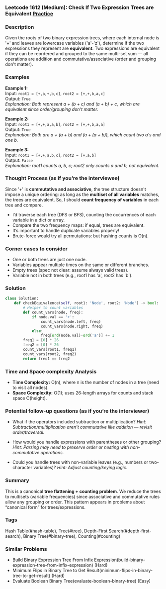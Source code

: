 ### Leetcode 1612 (Medium): Check If Two Expression Trees are Equivalent [Practice](https://leetcode.com/problems/check-if-two-expression-trees-are-equivalent)

### Description  
Given the roots of two binary expression trees, where each internal node is '+' and leaves are lowercase variables ('a'-'z'), determine if the two expressions they represent are **equivalent**. Two expressions are equivalent if they can be reordered and grouped to the same multi-set sum — all operations are addition and commutative/associative (order and grouping don't matter).

### Examples  
**Example 1:**  
Input: `root1 = [+,a,+,b,c]`, `root2 = [+,+,b,a,c]`  
Output: `True`  
*Explanation: Both represent a + (b + c) and (a + b) + c, which are equivalent since order/grouping don't matter.*

**Example 2:**  
Input: `root1 = [+,+,a,a,b]`, `root2 = [+,+,b,a,a]`  
Output: `True`  
*Explanation: Both are a + (a + b) and (a + (a + b)), which count two a's and one b.*

**Example 3:**  
Input: `root1 = [+,+,a,b,c]`, `root2 = [+,a,b]`  
Output: `False`  
*Explanation: root1 counts a, b, c; root2 only counts a and b, not equivalent.*

### Thought Process (as if you’re the interviewee)  
Since '+' is **commutative and associative**, the tree structure doesn't impose a unique ordering: as long as the **multiset of all variables** matches, the trees are equivalent. So, I should **count frequency of variables** in each tree and compare.
- I’d traverse each tree (DFS or BFS), counting the occurrences of each variable in a dict or array.
- Compare the two frequency maps: if equal, trees are equivalent.
- It’s important to handle duplicate variables properly!
- Brute-force would try all permutations: but hashing counts is O(n).

### Corner cases to consider  
- One or both trees are just one node.
- Variables appear multiple times on the same or different branches.
- Empty trees (spec not clear: assume always valid trees).
- Variable not in both trees (e.g., root1 has 'a', root2 has 'b').

### Solution

```python
class Solution:
    def checkEquivalence(self, root1: 'Node', root2: 'Node') -> bool:
        # Helper to count variables
        def count_vars(node, freq):
            if node.val == '+':
                count_vars(node.left, freq)
                count_vars(node.right, freq)
            else:
                freq[ord(node.val)-ord('a')] += 1
        freq1 = [0] * 26
        freq2 = [0] * 26
        count_vars(root1, freq1)
        count_vars(root2, freq2)
        return freq1 == freq2
```

### Time and Space complexity Analysis  
- **Time Complexity:** O(n), where n is the number of nodes in a tree (need to visit all nodes).
- **Space Complexity:** O(1); uses 26-length arrays for counts and stack space O(height).

### Potential follow-up questions (as if you’re the interviewer)  
- What if the operators included subtraction or multiplication?
  *Hint: Subtraction/multiplication aren’t commutative like addition — revisit order/traversal.*

- How would you handle expressions with parentheses or other grouping?
  *Hint: Parsing may need to preserve order or nesting with non-commutative operations.*

- Could you handle trees with non-variable leaves (e.g., numbers or two-character variables)?
  *Hint: Adjust counting/keying logic.*

### Summary
This is a canonical **tree flattening + counting problem**. We reduce the trees to multisets (variable frequencies) since associative and commutative rules allow any grouping or order. This pattern appears in problems about “canonical form” for trees/expressions.

### Tags
Hash Table(#hash-table), Tree(#tree), Depth-First Search(#depth-first-search), Binary Tree(#binary-tree), Counting(#counting)

### Similar Problems
- Build Binary Expression Tree From Infix Expression(build-binary-expression-tree-from-infix-expression) (Hard)
- Minimum Flips in Binary Tree to Get Result(minimum-flips-in-binary-tree-to-get-result) (Hard)
- Evaluate Boolean Binary Tree(evaluate-boolean-binary-tree) (Easy)